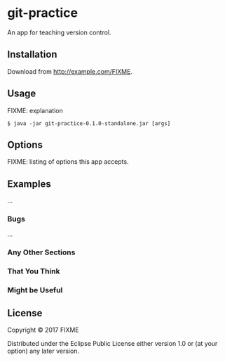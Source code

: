 # git-practice

An app for teaching version control.

## Installation

Download from http://example.com/FIXME.

## Usage

FIXME: explanation

    $ java -jar git-practice-0.1.0-standalone.jar [args]

## Options

FIXME: listing of options this app accepts.

## Examples

...

### Bugs

...

### Any Other Sections
### That You Think
### Might be Useful

## License

Copyright © 2017 FIXME

Distributed under the Eclipse Public License either version 1.0 or (at
your option) any later version.

